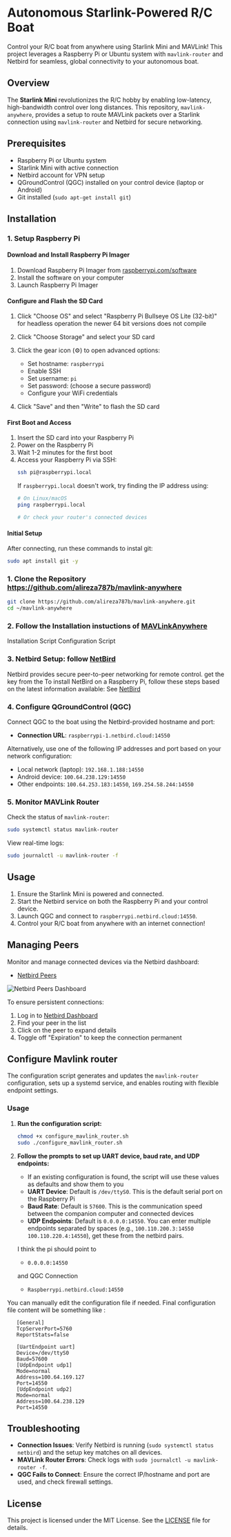 # Autonomous Starlink-Powered R/C Boat

Control your R/C boat from anywhere using Starlink Mini and MAVLink! This project leverages a Raspberry Pi or Ubuntu system with `mavlink-router` and Netbird for seamless, global connectivity to your autonomous boat.

## Overview

The **Starlink Mini** revolutionizes the R/C hobby by enabling low-latency, high-bandwidth control over long distances. This repository, `mavlink-anywhere`, provides a setup to route MAVLink packets over a Starlink connection using `mavlink-router` and Netbird for secure networking.

## Prerequisites

- Raspberry Pi or Ubuntu system
- Starlink Mini with active connection
- Netbird account for VPN setup
- QGroundControl (QGC) installed on your control device (laptop or Android)
- Git installed (`sudo apt-get install git`)

## Installation

### 1. Setup Raspberry Pi

#### Download and Install Raspberry Pi Imager
1. Download Raspberry Pi Imager from [raspberrypi.com/software](https://www.raspberrypi.com/software)
2. Install the software on your computer
3. Launch Raspberry Pi Imager

#### Configure and Flash the SD Card
1. Click "Choose OS" and select "Raspberry Pi Bullseye OS Lite (32-bit)" for headless operation
the newer 64 bit versions does not compile

2. Click "Choose Storage" and select your SD card
3. Click the gear icon (⚙️) to open advanced options:
   - Set hostname: `raspberrypi`
   - Enable SSH
   - Set username: `pi`
   - Set password: (choose a secure password)
   - Configure your WiFi credentials
4. Click "Save" and then "Write" to flash the SD card

#### First Boot and Access
1. Insert the SD card into your Raspberry Pi
2. Power on the Raspberry Pi
3. Wait 1-2 minutes for the first boot
4. Access your Raspberry Pi via SSH:
   ```bash
   ssh pi@raspberrypi.local
   ```
   If `raspberrypi.local` doesn't work, try finding the IP address using:
   ```bash
   # On Linux/macOS
   ping raspberrypi.local
   
   # Or check your router's connected devices
   ```

#### Initial Setup
After connecting, run these commands to instal git:
```bash
sudo apt install git -y
```

### 1. Clone the Repository https://github.com/alireza787b/mavlink-anywhere

```bash
git clone https://github.com/alireza787b/mavlink-anywhere.git
cd ~/mavlink-anywhere
```
### 2. Follow the Installation instuctions of [MAVLinkAnywhere](MAVLinkAnywhere.md)
Installation Script
Configuration Script

### 3. Netbird Setup: follow [NetBird](NetBird.md)
Netbird provides secure peer-to-peer networking for remote control.
get the key from the 
To install NetBird on a Raspberry Pi, follow these steps based on the latest information available:  See [NetBird](NetBird.md)

<!-- #### Install on poth pi and ground station pc
Run the following command on your Raspberry Pi or Ubuntu system:
```bash
netbird up --setup-key 49428D8A-8D99-4CF9-92BF-219F291705BC
```

#### Install Netbird as a Service
To ensure Netbird runs on boot:
```bash
sudo netbird service install --setup-key 49428D8A-8D99-4CF9-92BF-219F291705BC
sudo systemctl enable netbird
sudo systemctl start netbird
```

#### Check Netbird Status
```bash
sudo systemctl status netbird
```

#### Run Netbird on Control Device
Install and run Netbird on your laptop or Android device with the same setup key:
```bash
netbird up --setup-key 49428D8A-8D99-4CF9-92BF-219F291705BC
``` -->

<!-- **Note**: The current setup key is `49428D8A-8D99-4CF9-92BF-219F291705BC`. An alternative key is `E2797038-1191-4CE5-981F-3D133D204EEB`. -->

### 4. Configure QGroundControl (QGC)
Connect QGC to the boat using the Netbird-provided hostname and port:
- **Connection URL**: `raspberrypi-1.netbird.cloud:14550`

Alternatively, use one of the following IP addresses and port based on your network configuration:
- Local network (laptop): `192.168.1.188:14550`
- Android device: `100.64.238.129:14550`
- Other endpoints: `100.64.253.183:14550`, `169.254.58.244:14550`

### 5. Monitor MAVLink Router
Check the status of `mavlink-router`:
```bash
sudo systemctl status mavlink-router
```

View real-time logs:
```bash
sudo journalctl -u mavlink-router -f
```

## Usage

1. Ensure the Starlink Mini is powered and connected.
2. Start the Netbird service on both the Raspberry Pi and your control device.
3. Launch QGC and connect to `raspberrypi.netbird.cloud:14550`.
4. Control your R/C boat from anywhere with an internet connection!

## Managing Peers
Monitor and manage connected devices via the Netbird dashboard:
- [Netbird Peers](https://app.netbird.io/peers)

![Netbird Peers Dashboard](images/netbird-peers.png)

To ensure persistent connections:
1. Log in to [Netbird Dashboard](https://app.netbird.io/peers)
2. Find your peer in the list
3. Click on the peer to expand details
4. Toggle off "Expiration" to keep the connection permanent


## Configure Mavlink router

The configuration script generates and updates the `mavlink-router` configuration, sets up a systemd service, and enables routing with flexible endpoint settings.

### Usage
1. **Run the configuration script:**
   ```sh
   chmod +x configure_mavlink_router.sh
   sudo ./configure_mavlink_router.sh
   ```
2. **Follow the prompts to set up UART device, baud rate, and UDP endpoints:**
   - If an existing configuration is found, the script will use these values as defaults and show them to you
   - **UART Device**: Default is `/dev/ttyS0`. This is the default serial port on the Raspberry Pi
   - **Baud Rate**: Default is `57600`. This is the communication speed between the companion computer and connected devices
   - **UDP Endpoints**: Default is `0.0.0.0:14550`. You can enter multiple endpoints separated by spaces (e.g., `100.110.200.3:14550 100.110.220.4:14550`), get these from the netbird pairs. 
   
   I think the pi should point to 
   - `0.0.0.0:14550` 
   
   and QGC Connection 
   - `Raspberrypi.netbird.cloud:14550`


You can manually edit the configuration file if needed.
Final configuration file content will be something like :
```
   [General]
   TcpServerPort=5760
   ReportStats=false

   [UartEndpoint uart]
   Device=/dev/ttyS0
   Baud=57600
   [UdpEndpoint udp1]
   Mode=normal
   Address=100.64.169.127
   Port=14550
   [UdpEndpoint udp2]
   Mode=normal
   Address=100.64.238.129
   Port=14550
```

## Troubleshooting

- **Connection Issues**: Verify Netbird is running (`sudo systemctl status netbird`) and the setup key matches on all devices.
- **MAVLink Router Errors**: Check logs with `sudo journalctl -u mavlink-router -f`.
- **QGC Fails to Connect**: Ensure the correct IP/hostname and port are used, and check firewall settings.


## License

This project is licensed under the MIT License. See the [LICENSE](LICENSE) file for details.